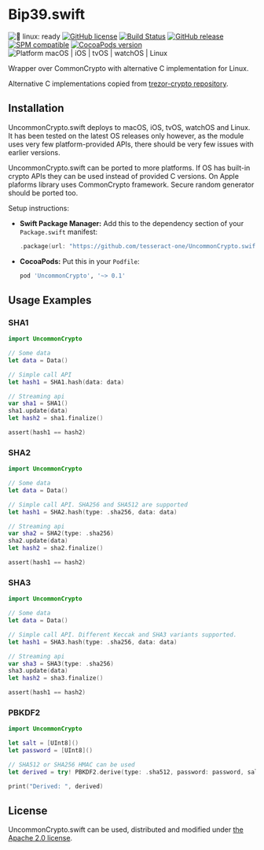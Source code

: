 # Bip39.swift

![🐧 linux: ready](https://img.shields.io/badge/%F0%9F%90%A7%20linux-ready-red.svg)
[![GitHub license](https://img.shields.io/badge/license-Apache%202.0-lightgrey.svg)](LICENSE)
[![Build Status](https://github.com/tesseract-one/UncommonCrypto.swift/workflows/Build%20&%20Tests/badge.svg?branch=main)](https://github.com/tesseract-one/UncommonCrypto.swift/actions/workflows/build.yml?query=branch%3Amain)
[![GitHub release](https://img.shields.io/github/release/tesseract-one/UncommonCrypto.swift.svg)](https://github.com/tesseract-one/UncommonCrypto.swift/releases)
[![SPM compatible](https://img.shields.io/badge/SwiftPM-Compatible-brightgreen.svg)](https://swift.org/package-manager/)
[![CocoaPods version](https://img.shields.io/cocoapods/v/UncommonCrypto.swift.svg)](https://cocoapods.org/pods/UncommonCrypto)
![Platform macOS | iOS | tvOS | watchOS | Linux](https://img.shields.io/badge/platform-Linux%20%7C%20macOS%20%7C%20iOS%20%7C%20tvOS%20%7C%20watchOS-orange.svg)

Wrapper over CommonCrypto with alternative C implementation for Linux.

Alternative C implementations copied from [trezor-crypto repository](https://github.com/trezor/trezor-crypto).

## Installation

UncommonCrypto.swift deploys to macOS, iOS, tvOS, watchOS and Linux. It has been tested on the latest OS releases only however, as the module uses very few platform-provided APIs, there should be very few issues with earlier versions.

UncommonCrypto.swift can be ported to more platforms. If OS has built-in crypto APIs they can be used instead of provided C versions. On Apple plaforms library uses CommonCrypto framework. Secure random generator should be ported too.

Setup instructions:

- **Swift Package Manager:**
  Add this to the dependency section of your `Package.swift` manifest:

    ```Swift
    .package(url: "https://github.com/tesseract-one/UncommonCrypto.swift.git", from: "0.1.0")
    ```

- **CocoaPods:** Put this in your `Podfile`:

    ```Ruby
    pod 'UncommonCrypto', '~> 0.1'
    ```

## Usage Examples

### SHA1
```Swift
import UncommonCrypto

// Some data
let data = Data()

// Simple call API
let hash1 = SHA1.hash(data: data)

// Streaming api
var sha1 = SHA1()
sha1.update(data)
let hash2 = sha1.finalize()

assert(hash1 == hash2)
```

### SHA2
```Swift
import UncommonCrypto

// Some data
let data = Data()

// Simple call API. SHA256 and SHA512 are supported
let hash1 = SHA2.hash(type: .sha256, data: data)

// Streaming api
var sha2 = SHA2(type: .sha256)
sha2.update(data)
let hash2 = sha2.finalize()

assert(hash1 == hash2)
```

### SHA3
```Swift
import UncommonCrypto

// Some data
let data = Data()

// Simple call API. Different Keccak and SHA3 variants supported.
let hash1 = SHA3.hash(type: .sha256, data: data)

// Streaming api
var sha3 = SHA3(type: .sha256)
sha3.update(data)
let hash2 = sha3.finalize()

assert(hash1 == hash2)
```

### PBKDF2
```Swift
import UncommonCrypto

let salt = [UInt8]()
let password = [UInt8]()

// SHA512 or SHA256 HMAC can be used
let derived = try! PBKDF2.derive(type: .sha512, password: password, salt: salt) 

print("Derived: ", derived)
```

## License

UncommonCrypto.swift can be used, distributed and modified under [the Apache 2.0 license](LICENSE).

